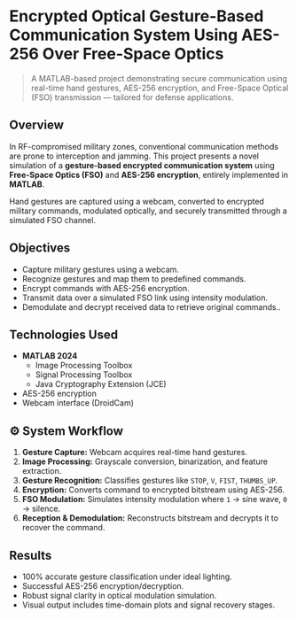 #  Encrypted Optical Gesture-Based Communication System Using AES-256 Over Free-Space Optics

> A MATLAB-based project demonstrating secure communication using real-time hand gestures, AES-256 encryption, and Free-Space Optical (FSO) transmission — tailored for defense applications.

##  Overview

In RF-compromised military zones, conventional communication methods are prone to interception and jamming. This project presents a novel simulation of a **gesture-based encrypted communication system** using **Free-Space Optics (FSO)** and **AES-256 encryption**, entirely implemented in **MATLAB**.

Hand gestures are captured using a webcam, converted to encrypted military commands, modulated optically, and securely transmitted through a simulated FSO channel.

##  Objectives

-  Capture military gestures using a webcam.
-  Recognize gestures and map them to predefined commands.
-  Encrypt commands with AES-256 encryption.
-  Transmit data over a simulated FSO link using intensity modulation.
-  Demodulate and decrypt received data to retrieve original commands..

##  Technologies Used

- **MATLAB 2024**
  - Image Processing Toolbox
  - Signal Processing Toolbox
  - Java Cryptography Extension (JCE)
- AES-256 encryption
- Webcam interface (DroidCam)

## ⚙ System Workflow

1. **Gesture Capture:** Webcam acquires real-time hand gestures.
2. **Image Processing:** Grayscale conversion, binarization, and feature extraction.
3. **Gesture Recognition:** Classifies gestures like `STOP`, `V`, `FIST`, `THUMBS_UP`.
4. **Encryption:** Converts command to encrypted bitstream using AES-256.
5. **FSO Modulation:** Simulates intensity modulation where `1` → sine wave, `0` → silence.
6. **Reception & Demodulation:** Reconstructs bitstream and decrypts it to recover the command.

##  Results

- 100% accurate gesture classification under ideal lighting.
- Successful AES-256 encryption/decryption.
- Robust signal clarity in optical modulation simulation.
- Visual output includes time-domain plots and signal recovery stages.


